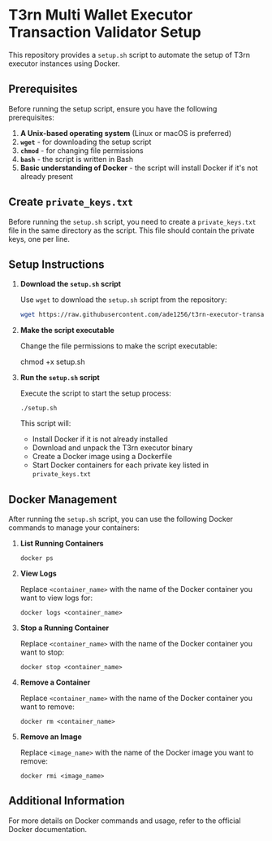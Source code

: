 # T3rn Multi Wallet Executor Transaction Validator Setup

This repository provides a `setup.sh` script to automate the setup of T3rn executor instances using Docker.

## Prerequisites

Before running the setup script, ensure you have the following prerequisites:

1. **A Unix-based operating system** (Linux or macOS is preferred)
2. **`wget`** - for downloading the setup script
3. **`chmod`** - for changing file permissions
4. **`bash`** - the script is written in Bash
5. **Basic understanding of Docker** - the script will install Docker if it's not already present

## Create `private_keys.txt` 
Before running the `setup.sh` script, you need to create a `private_keys.txt` file in the same directory as the script. This file should contain the private keys, one per line.

## Setup Instructions

1. **Download the `setup.sh` script**

   Use `wget` to download the `setup.sh` script from the repository:

   ```bash
   wget https://raw.githubusercontent.com/ade1256/t3rn-executor-transaction-validator/main/setup.sh

2.  **Make the script executable**
    
    Change the file permissions to make the script executable:
    
    chmod +x setup.sh
    
3.  **Run the `setup.sh` script**
    
    Execute the script to start the setup process:
    
    `./setup.sh` 
    
    This script will:
    
    -   Install Docker if it is not already installed
    -   Download and unpack the T3rn executor binary
    -   Create a Docker image using a Dockerfile
    -   Start Docker containers for each private key listed in `private_keys.txt`

## Docker Management

After running the `setup.sh` script, you can use the following Docker commands to manage your containers:

1.  **List Running Containers**
    
    `docker ps` 
    
2.  **View Logs**
    
    Replace `<container_name>` with the name of the Docker container you want to view logs for:
    
    `docker logs <container_name>` 
    
3.  **Stop a Running Container**
    
    Replace `<container_name>` with the name of the Docker container you want to stop:
    
    `docker stop <container_name>` 
    
4.  **Remove a Container**
    
    Replace `<container_name>` with the name of the Docker container you want to remove:
    
    `docker rm <container_name>` 
    
5.  **Remove an Image**
    
    Replace `<image_name>` with the name of the Docker image you want to remove:

    `docker rmi <image_name>` 
    

## Additional Information

For more details on Docker commands and usage, refer to the official Docker documentation.